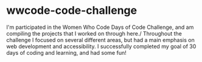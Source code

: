 # wwcode-code-challenge
I'm participated in the Women Who Code Days of Code Challenge, and am compiling the projects that I worked on through here./
Throughout the challenge I focused on several different areas, but had a main emphasis on web development and accessibility. I successfully completed my goal of 30 days of coding and learning, and had some fun!
